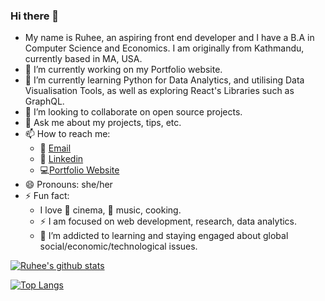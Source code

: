 ### Hi there 👋

- My name is Ruhee, an aspiring front end developer and I have a B.A in Computer Science and Economics. I am originally from Kathmandu, currently based in MA, USA.
- 🔭 I’m currently working on my Portfolio website.
- 🌱 I’m currently learning Python for Data Analytics, and utilising Data Visualisation Tools, as well as exploring React's Libraries such as GraphQL. 
- 👯 I’m looking to collaborate on open source projects.
- 💬 Ask me about my projects, tips, etc.
- 📫 How to reach me: 
    - :e-mail: [Email](http://sruhee98@gmail.com)
    - :office: [Linkedin](http://linkedin.com/in/ruhee-shrestha)
    - :computer:[Portfolio Website](http://ruhees-dev.netlify.app)
- 😄 Pronouns: she/her
- ⚡ Fun fact: 
    - I love :movie_camera: cinema, 🎵 music, cooking.
    - :zap: I am focused on web development, research, data analytics.
    - 🌱 I’m addicted to learning and staying engaged about global social/economic/technological issues.

[![Ruhee's github stats](https://github-readme-stats.vercel.app/api?username=ruhee98&count_private=true&show_icons=true&theme=radical&hide_rank=false)](https://github.com/anuraghazra/github-readme-stats)

[![Top Langs](https://github-readme-stats.vercel.app/api/top-langs/?username=ruhee98)](https://github.com/anuraghazra/github-readme-stats)
